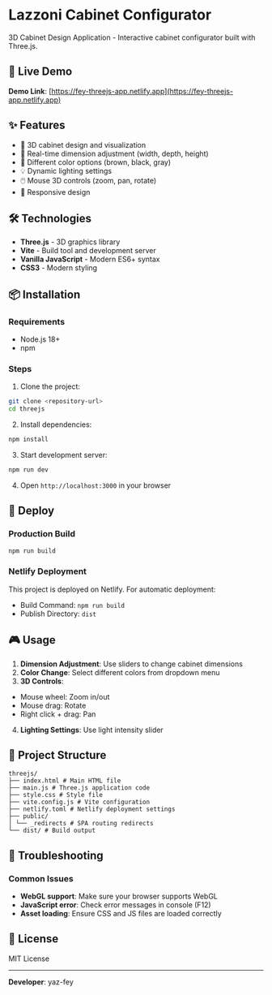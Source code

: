# Lazzoni Cabinet Configurator

3D Cabinet Design Application - Interactive cabinet configurator built with Three.js.

## 🚀 Live Demo

**Demo Link**: [https://fey-threejs-app.netlify.app](https://fey-threejs-app.netlify.app)

## ✨ Features

- 🎨 3D cabinet design and visualization
- 📏 Real-time dimension adjustment (width, depth, height)
- 🎨 Different color options (brown, black, gray)
- 💡 Dynamic lighting settings
- 🖱️ Mouse 3D controls (zoom, pan, rotate)
- 📱 Responsive design

## 🛠️ Technologies

- **Three.js** - 3D graphics library
- **Vite** - Build tool and development server
- **Vanilla JavaScript** - Modern ES6+ syntax
- **CSS3** - Modern styling

## 📦 Installation

### Requirements
- Node.js 18+
- npm

### Steps

1. Clone the project:
```bash
git clone <repository-url>
cd threejs
```

2. Install dependencies:
```bash
npm install
```

3. Start development server:
```bash
npm run dev
```

4. Open `http://localhost:3000` in your browser

## 🚀 Deploy

### Production Build
```bash
npm run build
```

### Netlify Deployment
This project is deployed on Netlify. For automatic deployment:
- Build Command: `npm run build`
- Publish Directory: `dist`

## 🎮 Usage

1. **Dimension Adjustment**: Use sliders to change cabinet dimensions
2. **Color Change**: Select different colors from dropdown menu
3. **3D Controls**:
- Mouse wheel: Zoom in/out
- Mouse drag: Rotate
- Right click + drag: Pan
4. **Lighting Settings**: Use light intensity slider

## 📁 Project Structure

```
threejs/
├── index.html # Main HTML file
├── main.js # Three.js application code
├── style.css # Style file
├── vite.config.js # Vite configuration
├── netlify.toml # Netlify deployment settings
├── public/
│ └── _redirects # SPA routing redirects
└── dist/ # Build output
```

## 🔧 Troubleshooting

### Common Issues

- **WebGL support**: Make sure your browser supports WebGL
- **JavaScript error**: Check error messages in console (F12)
- **Asset loading**: Ensure CSS and JS files are loaded correctly

## 📄 License

MIT License

---

**Developer**: yaz-fey